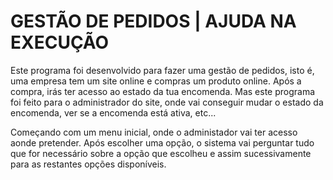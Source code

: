 <h1>GESTÃO DE PEDIDOS | AJUDA NA EXECUÇÃO</h1>

<p> Este programa foi desenvolvido para fazer uma gestão de pedidos, isto é, uma empresa tem um site online e compras um produto online. Após a compra, irás ter acesso ao estado da tua encomenda. Mas este programa foi feito para o administrador do site, onde vai conseguir mudar o estado da encomenda, ver se a encomenda está ativa, etc...

Começando com um menu inicial, onde o administador vai ter acesso aonde pretender. 
Após escolher uma opção, o sistema vai perguntar tudo que for necessário sobre a opção que escolheu e assim sucessivamente para as restantes opções disponíveis. </p>

